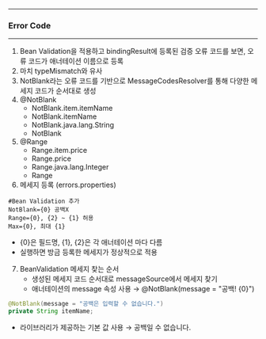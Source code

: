 -----
### Error Code
-----
1. Bean Validation을 적용하고 bindingResult에 등록된 검증 오류 코드를 보면, 오류 코드가 애너테이션 이름으로 등록
2. 마치 typeMismatch와 유사
3. NotBlank라는 오류 코드를 기반으로 MessageCodesResolver를 통해 다양한 메세지 코드가 순서대로 생성
4. @NotBlank
   - NotBlank.item.itemName
   - NotBlank.itemName
   - NotBlank.java.lang.String
   - NotBlank
5. @Range
   - Range.item.price
   - Range.price
   - Range.java.lang.Integer
   - Range
6. 메세지 등록 (errors.properties)
```properties
#Bean Validation 추가 
NotBlank={0} 공백X 
Range={0}, {2} ~ {1} 허용 
Max={0}, 최대 {1}
```
  - {0}은 필드명, {1}, {2}은 각 애너테이션 마다 다름
  - 실행하면 방금 등록한 메세지가 정상적으로 적용

7. BeanValidation 메세지 찾는 순서
   - 생성된 메세지 코드 순서대로 messageSource에서 메세지 찾기
   - 애너테이션의 message 속성 사용 → @NotBlank(message = "공백! {0}")
```java
@NotBlank(message = "공백은 입력할 수 없습니다.") 
private String itemName;
```
   - 라이브러리가 제공하는 기본 값 사용 → 공백일 수 없습니다.
